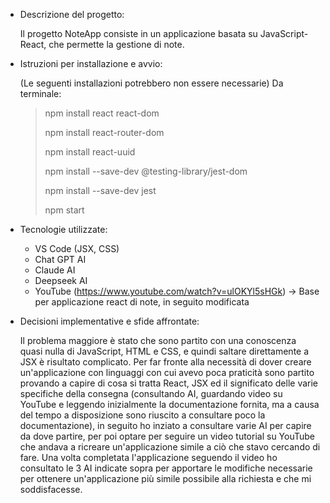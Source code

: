 - Descrizione del progetto:

  Il progetto NoteApp consiste in un applicazione basata su JavaScript-React, che permette la gestione di note.
- Istruzioni per installazione e avvio:

  (Le seguenti installazioni potrebbero non essere necessarie)
  Da terminale:
  > npm install react react-dom
  > 
  > npm install react-router-dom
  > 
  > npm install react-uuid
  > 
  > npm install --save-dev @testing-library/jest-dom
  > 
  > npm install --save-dev jest
  > 
  > npm start
- Tecnologie utilizzate:
  * VS Code (JSX, CSS)
  * Chat GPT AI
  * Claude AI
  * Deepseek AI
  * YouTube (https://www.youtube.com/watch?v=ulOKYl5sHGk) -> Base per applicazione react di note, in seguito modificata
- Decisioni implementative e sfide affrontate:

  Il problema maggiore è stato che sono partito con una conoscenza quasi nulla di JavaScript, HTML e CSS, e quindi saltare direttamente a JSX è risultato complicato.
  Per far fronte alla necessità di dover creare un'applicazione con linguaggi con cui avevo poca praticità sono partito provando a capire di cosa si tratta
  React, JSX ed il significato delle varie specifiche della consegna (consultando AI, guardando video su YouTube e leggendo inizialmente la documentazione fornita,
  ma a causa del tempo a disposizione sono riuscito a consultare poco la documentazione), in seguito ho inziato a consultare varie AI per capire da dove partire, per poi optare per
  seguire un video tutorial su YouTube che andava a ricreare un'applicazione simile a ciò che stavo cercando di fare.
  Una volta completata l'applicazione seguendo il video ho consultato le 3 AI indicate sopra per apportare le modifiche necessarie per ottenere un'applicazione più simile
  possibile alla richiesta e che mi soddisfacesse.
